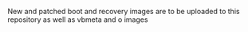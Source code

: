 New and patched boot and recovery images are to be uploaded to this repository as well as vbmeta and o images
